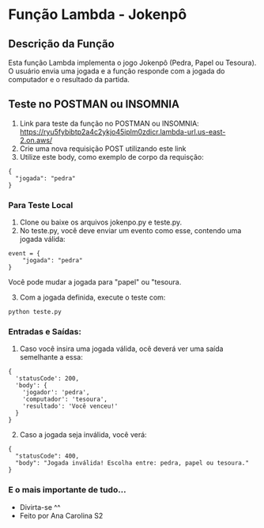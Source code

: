 # Função Lambda - Jokenpô

## Descrição da Função
Esta função Lambda implementa o jogo Jokenpô (Pedra, Papel ou Tesoura). O usuário envia uma jogada e a função responde com a jogada do computador e o resultado da partida.

## Teste no POSTMAN ou INSOMNIA

1. Link para teste da função no POSTMAN ou INSOMNIA: https://ryu5fybibtp2a4c2ykjo45iplm0zdicr.lambda-url.us-east-2.on.aws/
2. Crie uma nova requisição POST utilizando este link
3. Utilize este body, como exemplo de corpo da requisção:
```
{
  "jogada": "pedra"
}
```

### Para Teste Local

1. Clone ou baixe os arquivos jokenpo.py e teste.py.
2. No teste.py, você deve enviar um evento como esse, contendo uma jogada válida:
```
event = {
    "jogada": "pedra"  
}
```
Você pode mudar a jogada para "papel" ou "tesoura.

3. Com a jogada definida, execute o teste com:
```
python teste.py
```

### Entradas e Saídas:

1. Caso você insira uma jogada válida, ocê deverá ver uma saída semelhante a essa: 
```
{
  'statusCode': 200,
  'body': {
    'jogador': 'pedra',
    'computador': 'tesoura',
    'resultado': 'Você venceu!'
  }
}
```

2. Caso a jogada seja inválida, você verá:
```
{
  "statusCode": 400,
  "body": "Jogada inválida! Escolha entre: pedra, papel ou tesoura."
}

```
### E o mais importante de tudo...

- Divirta-se ^^
- Feito por Ana Carolina S2

